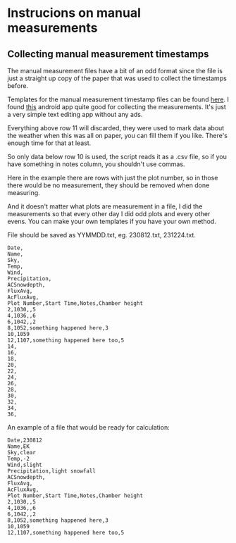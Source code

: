 # Instrucions on manual measurements

## Collecting manual measurement timestamps
The manual measurement files have a bit of an odd format since the file is
just a straight up copy of the paper that was used to collect the
timestamps before.

Templates for the manual measurement timestamp files can be found
[here]( https://github.com/kootepe/fluxObject/tree/main/manual_measurement_template ). I found [this](https://play.google.com/store/apps/details?id=com.farmerbb.notepad) android app quite good for collecting the measurements. It's just a very simple text editing app without any ads.


Everything above row 11 will discarded, they were used to mark data
about the weather when this was all on paper, you can fill them if you
like. There's enough time for that at least.

So only data below row 10 is used, the script reads it as a .csv file,
so if you have something in notes column, you shouldn't use commas.

Here in the example there are rows with just the plot number, so in
those there would be no measurement, they should be removed when done
measuring.

And it doesn't matter what plots are measurement in a file, I did the
measurements so that every other day I did odd plots and every other
evens. You can make your own templates if you have your own method.

File should be saved as YYMMDD.txt, eg. 230812.txt, 231224.txt. 

```language
Date,
Name,
Sky,
Temp,
Wind,
Precipitation,
ACSnowdepth,
FluxAvg,
AcFluxAvg,
Plot Number,Start Time,Notes,Chamber height
2,1030,,5
4,1036,,6
6,1042,,2
8,1052,something happened here,3
10,1059
12,1107,something happened here too,5
14,
16,
18,
20,
22,
24,
26,
28,
30,
32,
34,
36,
```

An example of a file that would be ready for calculation:

```language
Date,230812
Name,EK
Sky,clear
Temp,-2
Wind,slight
Precipitation,light snowfall
ACSnowdepth,
FluxAvg,
AcFluxAvg,
Plot Number,Start Time,Notes,Chamber height
2,1030,,5
4,1036,,6
6,1042,,2
8,1052,something happened here,3
10,1059
12,1107,something happened here too,5
```
